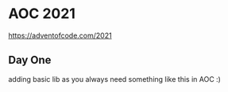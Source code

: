 # AOC 2021

https://adventofcode.com/2021

## Day One

adding basic lib as you always need something like this in AOC :)